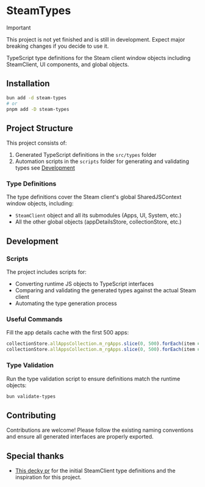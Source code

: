# SteamTypes

> [!IMPORTANT]
> This project is not yet finished and is still in development. Expect major breaking changes if you decide to use it.

TypeScript type definitions for the Steam client window objects including SteamClient, UI components, and global objects.

## Installation

```bash
bun add -d steam-types
# or
pnpm add -D steam-types
```

## Project Structure

This project consists of:
1. Generated TypeScript definitions in the `src/types` folder
2. Automation scripts in the `scripts` folder for generating and validating types see [Development](#development)

### Type Definitions

The type definitions cover the Steam client's global SharedJSContext window objects, including:
- `SteamClient` object and all its submodules (Apps, UI, System, etc.)
- All the other global objects (appDetailsStore, collectionStore, etc.)

## Development

### Scripts

The project includes scripts for:
- Converting runtime JS objects to TypeScript interfaces
- Comparing and validating the generated types against the actual Steam client
- Automating the type generation process

### Useful Commands

Fill the app details cache with the first 500 apps:
```javascript
collectionStore.allAppsCollection.m_rgApps.slice(0, 500).forEach(item => appDetailsCache.FetchDataForApp(item))
collectionStore.allAppsCollection.m_rgApps.slice(0, 500).forEach(item => appDetailsStore.GetAppDetails(item))
```

### Type Validation

Run the type validation script to ensure definitions match the runtime objects:
```bash
bun validate-types
```

## Contributing

Contributions are welcome! Please follow the existing naming conventions and ensure all generated interfaces are properly exported.

## Special thanks
- [This decky pr](https://github.com/SteamDeckHomebrew/decky-frontend-lib/pull/92) for the initial SteamClient type definitions and the inspiration for this project.

